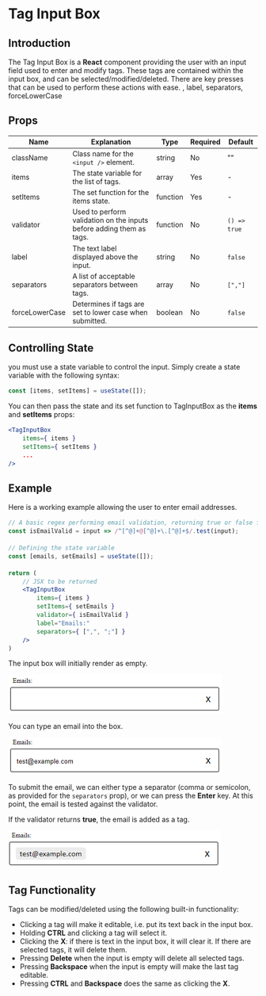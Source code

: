 # Tag Input Box
## Introduction
The Tag Input Box is a **React** component providing the user with an input field used to enter and modify tags. These tags are 
contained within the input box, and can be selected/modified/deleted. There are key presses that can be used to perform 
these actions with ease.
, label, separators, forceLowerCase
## Props
| Name           | Explanation                                                                          | Type     | Required | Default       |
|----------------|--------------------------------------------------------------------------------------|----------|----------|---------------|
| className      | Class name for the ```<input />``` element.                                          | string   | No       | ""            |
| items          | The state variable for the list of tags.                                             | array    | Yes      | -             |
| setItems       | The set function for the items state.                                                | function | Yes      | -             |
| validator      | Used to perform validation on the inputs before adding them as tags.                 | function | No       | `() => true`  |
| label          | The text label displayed above the input.                                            | string   | No       | `false`       |
| separators     | A list of acceptable separators between tags.                                        | array    | No       | `[","]`       |
| forceLowerCase | Determines if tags are set to lower case when submitted.                             | boolean  | No       | `false`       |

## Controlling State
you must use a state variable to control the input. Simply create a
state variable with the following syntax:
```jsx
const [items, setItems] = useState([]);
```
You can then pass the state and its set function to TagInputBox as the **items** and **setItems** props:
```jsx
<TagInputBox
    items={ items }
    setItems={ setItems }
    ...
/>
```

## Example
Here is a working example allowing the user to enter email addresses.
```jsx
// A basic regex performing email validation, returning true or false for valid or invalid email
const isEmailValid = input => /^[^@]+@[^@]+\.[^@]+$/.test(input);

// Defining the state variable
const [emails, setEmails] = useState([]);

return (
    // JSX to be returned
    <TagInputBox
        items={ items }
        setItems={ setEmails }
        validator={ isEmailValid }
        label="Emails:"
        separators={ [",", ";"] }
    />
)
```
The input box will initially render as empty.

![Email Input 1](screenshots/1.png "Email Input 1")

You can type an email into the box.

![Email Input 2](screenshots/2.png "Email Input 2")

To submit the email, we can either type a separator (comma or semicolon, as provided for the `separators` prop), or we 
can press the **Enter** key. At this point, the email is tested against the validator. 

If the validator returns **true**, the email is added as a tag. 

![Email Input 3](screenshots/3.png "Email Input 3")

## Tag Functionality
Tags can be modified/deleted using the following built-in functionality:
* Clicking a tag will make it editable, i.e. put its text back in the input box.
* Holding **CTRL** and clicking a tag will select it.
* Clicking the **X**: if there is text in the input box, it will clear it. If there are selected tags, it will delete 
them.
* Pressing **Delete** when the input is empty will delete all selected tags.
* Pressing **Backspace** when the input is empty will make the last tag editable.
* Pressing **CTRL** and **Backspace** does the same as clicking the **X**.
